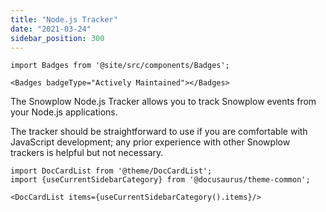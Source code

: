 ```yaml
---
title: "Node.js Tracker"
date: "2021-03-24"
sidebar_position: 300
---
```


```mdx-code-block
import Badges from '@site/src/components/Badges';

<Badges badgeType="Actively Maintained"></Badges>
```

The Snowplow Node.js Tracker allows you to track Snowplow events from your Node.js applications.

The tracker should be straightforward to use if you are comfortable with JavaScript development; any prior experience with other Snowplow trackers is helpful but not necessary.

```mdx-code-block
import DocCardList from '@theme/DocCardList';
import {useCurrentSidebarCategory} from '@docusaurus/theme-common';

<DocCardList items={useCurrentSidebarCategory().items}/>
```
